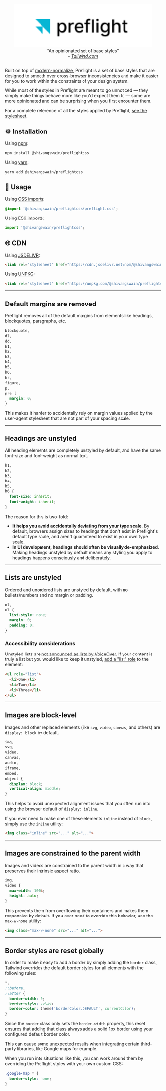 <div align="center">
	<img height="140px" src="./docs/logo.svg" alt="preflight">
	<br>
	“An opinionated set of base styles”
	<br>
	<i>- <a href="https://tailwindcss.com/docs/preflight">Tailwind.com</a></i>
</div>

## <Heading hidden>Overview</Heading>

Built on top of [modern-normalize](https://github.com/sindresorhus/modern-normalize), Preflight is a set of base styles that are designed to smooth over cross-browser inconsistencies and make it easier for you to work within the constraints of your design system.

While most of the styles in Preflight are meant to go unnoticed — they simply make things behave more like you'd expect them to — some are more opinionated and can be surprising when you first encounter them.

For a complete reference of all the styles applied by Preflight, [see the stylesheet](https://unpkg.com/preflightcss/preflight.css).

## ⚙️ Installation

Using <a href="https://www.npmjs.com/">npm</a>:

```properties
npm install @shivangswain/preflightcss
```
Using <a href="https://yarnpkg.com/">yarn</a>:

```properties
yarn add @shivangswain/preflightcss
```

## 📖 Usage

Using <a href="https://developer.mozilla.org/en-US/docs/Web/CSS/@import">CSS imports</a>:
```css
@import '@shivangswain/preflightcss/preflight.css';
```

Using <a href="https://developer.mozilla.org/en-US/docs/Web/JavaScript/Reference/Statements/import">ES6 imports</a>:
```typescript
import '@shivangswain/preflightcss';
```

## 🌐 CDN
Using <a href="https://www.jsdelivr.com/">JSDELIVR</a>:
```html
<link rel="stylesheet" href="https://cdn.jsdelivr.net/npm/@shivangswain/preflightcss/preflight.css">
```

Using <a href="https://www.jsdelivr.com/">UNPKG</a>:
```html
<link rel="stylesheet" href="https://unpkg.com/@shivangswain/preflightcss/preflight.css">
```

---

## Default margins are removed

Preflight removes all of the default margins from elements like headings, blockquotes, paragraphs, etc.

```css
blockquote,
dl,
dd,
h1,
h2,
h3,
h4,
h5,
h6,
hr,
figure,
p,
pre {
  margin: 0;
}
```

This makes it harder to accidentally rely on margin values applied by the user-agent stylesheet that are not part of your spacing scale.

---

## Headings are unstyled

All heading elements are completely unstyled by default, and have the same font-size and font-weight as normal text.

```css
h1,
h2,
h3,
h4,
h5,
h6 {
  font-size: inherit;
  font-weight: inherit;
}
```

The reason for this is two-fold:

- **It helps you avoid accidentally deviating from your type scale**. By default, browsers assign sizes to headings that don't exist in Preflight's default type scale, and aren't guaranteed to exist in your own type scale.
- **In UI development, headings should often be visually de-emphasized**. Making headings unstyled by default means any styling you apply to headings happens consciously and deliberately.

---

## Lists are unstyled

Ordered and unordered lists are unstyled by default, with no bullets/numbers and no margin or padding.

```css
ol,
ul {
  list-style: none;
  margin: 0;
  padding: 0;
}
```

### Accessibility considerations

Unstyled lists are [not announced as lists by VoiceOver](https://unfetteredthoughts.net/2017/09/26/voiceover-and-list-style-type-none/). If your content is truly a list but you would like to keep it unstyled, [add a "list" role](https://www.scottohara.me/blog/2019/01/12/lists-and-safari.html) to the element:

```html
<ul role="list">
  <li>One</li>
  <li>Two</li>
  <li>Three</li>
</ul>
```

---

## Images are block-level

Images and other replaced elements (like `svg`, `video`, `canvas`, and others) are `display: block` by default.

```css
img,
svg,
video,
canvas,
audio,
iframe,
embed,
object {
  display: block;
  vertical-align: middle;
}
```

This helps to avoid unexpected alignment issues that you often run into using the browser default of `display: inline`.

If you ever need to make one of these elements `inline` instead of `block`, simply use the `inline` utility:

```html
<img class="inline" src="..." alt="...">
```

---

## Images are constrained to the parent width

Images and videos are constrained to the parent width in a way that preserves their intrinsic aspect ratio.

```css
img,
video {
  max-width: 100%;
  height: auto;
}
```

This prevents them from overflowing their containers and makes them responsive by default. If you ever need to override this behavior, use the `max-w-none` utility:

```html
<img class="max-w-none" src="..." alt="...">
```

---

## Border styles are reset globally

In order to make it easy to add a border by simply adding the `border` class, Tailwind overrides the default border styles for all elements with the following rules:

```css
*,
::before,
::after {
  border-width: 0;
  border-style: solid;
  border-color: theme('borderColor.DEFAULT', currentColor);
}
```

Since the `border` class only sets the `border-width` property, this reset ensures that adding that class always adds a solid 1px border using your configured default border color.

This can cause some unexpected results when integrating certain third-party libraries, like Google maps for example.

When you run into situations like this, you can work around them by overriding the Preflight styles with your own custom CSS:

```css
.google-map * {
  border-style: none;
}
```